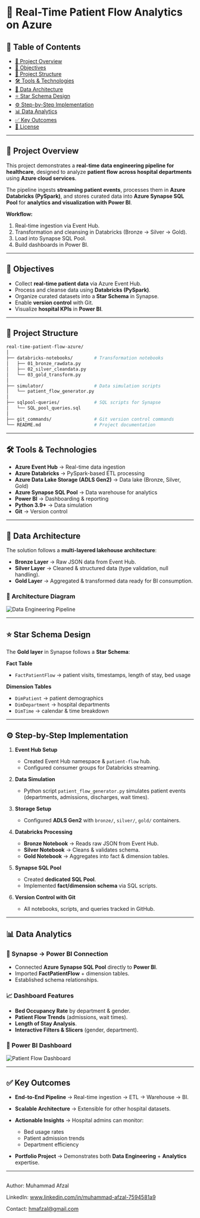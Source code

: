 # 🏥 Real-Time Patient Flow Analytics on Azure  

## 📑 Table of Contents  
- [📌 Project Overview](#-project-overview)  
- [🎯 Objectives](#-objectives)  
- [📂 Project Structure](#-project-structure)  
- [🛠️ Tools & Technologies](#-tools--technologies)  
- [📐 Data Architecture](#-data-architecture)  
- [⭐ Star Schema Design](#-star-schema-design)  
- [⚙️ Step-by-Step Implementation](#-step-by-step-implementation)  
- [📊 Data Analytics](#-data-analytics)  
- [✅ Key Outcomes](#-key-outcomes)  
- [📜 License](#-license)  

---

## 📌 Project Overview  
This project demonstrates a **real-time data engineering pipeline for healthcare**, designed to analyze **patient flow across hospital departments** using **Azure cloud services**.  

The pipeline ingests **streaming patient events**, processes them in **Azure Databricks (PySpark)**, and stores curated data into **Azure Synapse SQL Pool** for **analytics and visualization with Power BI**.  

**Workflow:**  
1. Real-time ingestion via Event Hub.  
2. Transformation and cleansing in Databricks (Bronze → Silver → Gold).  
3. Load into Synapse SQL Pool.  
4. Build dashboards in Power BI.  

---

## 🎯 Objectives  
- Collect **real-time patient data** via Azure Event Hub.  
- Process and cleanse data using **Databricks (PySpark)**.  
- Organize curated datasets into a **Star Schema** in Synapse.  
- Enable **version control** with Git.  
- Visualize **hospital KPIs** in **Power BI**.  

---

## 📂 Project Structure  
```bash
real-time-patient-flow-azure/
│
├── databricks-notebooks/        # Transformation notebooks
│   ├── 01_bronze_rawdata.py
│   ├── 02_silver_cleandata.py
│   └── 03_gold_transform.py
│
├── simulator/                   # Data simulation scripts
│   └── patient_flow_generator.py
│
├── sqlpool-queries/             # SQL scripts for Synapse
│   └── SQL_pool_queries.sql
│
├── git_commands/                # Git version control commands
└── README.md                    # Project documentation
````

---

## 🛠️ Tools & Technologies

* **Azure Event Hub** → Real-time data ingestion
* **Azure Databricks** → PySpark-based ETL processing
* **Azure Data Lake Storage (ADLS Gen2)** → Data lake (Bronze, Silver, Gold)
* **Azure Synapse SQL Pool** → Data warehouse for analytics
* **Power BI** → Dashboarding & reporting
* **Python 3.9+** → Data simulation
* **Git** → Version control

---

## 📐 Data Architecture

The solution follows a **multi-layered lakehouse architecture**:

* **Bronze Layer** → Raw JSON data from Event Hub.
* **Silver Layer** → Cleaned & structured data (type validation, null handling).
* **Gold Layer** → Aggregated & transformed data ready for BI consumption.

### 🔹 Architecture Diagram

![Data Engineering Pipeline](./199e1604-89eb-4301-b216-652c586b06e0.png)

---

## ⭐ Star Schema Design

The **Gold layer** in Synapse follows a **Star Schema**:

**Fact Table**

* `FactPatientFlow` → patient visits, timestamps, length of stay, bed usage

**Dimension Tables**

* `DimPatient` → patient demographics
* `DimDepartment` → hospital departments
* `DimTime` → calendar & time breakdown

---

## ⚙️ Step-by-Step Implementation

1. **Event Hub Setup**

   * Created Event Hub namespace & `patient-flow` hub.
   * Configured consumer groups for Databricks streaming.

2. **Data Simulation**

   * Python script `patient_flow_generator.py` simulates patient events (departments, admissions, discharges, wait times).

3. **Storage Setup**

   * Configured **ADLS Gen2** with `bronze/`, `silver/`, `gold/` containers.

4. **Databricks Processing**

   * **Bronze Notebook** → Reads raw JSON from Event Hub.
   * **Silver Notebook** → Cleans & validates schema.
   * **Gold Notebook** → Aggregates into fact & dimension tables.

5. **Synapse SQL Pool**

   * Created **dedicated SQL Pool**.
   * Implemented **fact/dimension schema** via SQL scripts.

6. **Version Control with Git**

   * All notebooks, scripts, and queries tracked in GitHub.

---

## 📊 Data Analytics

### 🔗 Synapse → Power BI Connection

* Connected **Azure Synapse SQL Pool** directly to **Power BI**.
* Imported **FactPatientFlow** + dimension tables.
* Established schema relationships.

### 📈 Dashboard Features

* **Bed Occupancy Rate** by department & gender.
* **Patient Flow Trends** (admissions, wait times).
* **Length of Stay Analysis**.
* **Interactive Filters & Slicers** (gender, department).

### 🔹 Power BI Dashboard

![Patient Flow Dashboard](./13f88a9c-8336-4ccc-bdf8-cb58b49cac1e.png)

---

## ✅ Key Outcomes

* **End-to-End Pipeline** → Real-time ingestion → ETL → Warehouse → BI.
* **Scalable Architecture** → Extensible for other hospital datasets.
* **Actionable Insights** → Hospital admins can monitor:

  * Bed usage rates
  * Patient admission trends
  * Department efficiency
* **Portfolio Project** → Demonstrates both **Data Engineering** + **Analytics** expertise.

---

## 
Author: Muhammad Afzal

LinkedIn: www.linkedin.com/in/muhammad-afzal-7594581a9

Contact: hmafzal@gmail.com
```
